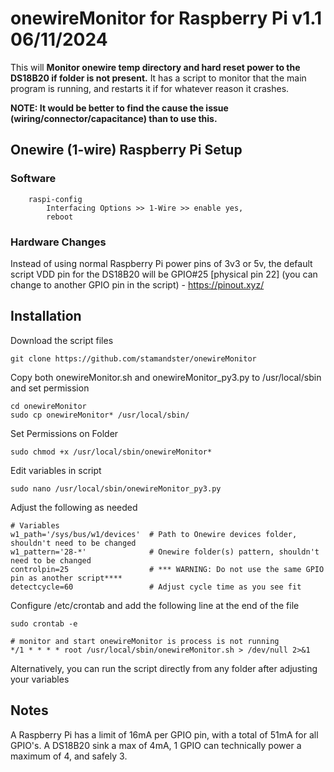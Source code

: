 # onewireMonitor for Raspberry Pi v1.1 06/11/2024 
This will **Monitor onewire temp directory and hard reset power to the DS18B20 if folder is not present.** 
It has a script to monitor that the main program is running, and restarts it if for whatever reason it crashes.

**NOTE: It would be better to find the cause the issue (wiring/connector/capacitance) than to use this.**


## Onewire (1-wire) Raspberry Pi Setup

### Software
```
    raspi-config
        Interfacing Options >> 1-Wire >> enable yes,
        reboot
```

### Hardware Changes

Instead of using normal Raspberry Pi power pins of 3v3 or 5v, the default script VDD pin for the DS18B20 will be GPIO#25 [physical pin 22] (you can change to another GPIO pin in the script) - https://pinout.xyz/

## Installation

Download the script files
```
git clone https://github.com/stamandster/onewireMonitor
```

Copy both onewireMonitor.sh and onewireMonitor_py3.py to /usr/local/sbin and set permission
```
cd onewireMonitor
sudo cp onewireMonitor* /usr/local/sbin/
```

Set Permissions on Folder
```
sudo chmod +x /usr/local/sbin/onewireMonitor*
```

Edit variables in script
```
sudo nano /usr/local/sbin/onewireMonitor_py3.py
```
Adjust the following as needed
```
# Variables
w1_path='/sys/bus/w1/devices'  # Path to Onewire devices folder, shouldn't need to be changed
w1_pattern='28-*'              # Onewire folder(s) pattern, shouldn't need to be changed
controlpin=25                  # *** WARNING: Do not use the same GPIO pin as another script****
detectcycle=60                 # Adjust cycle time as you see fit
```

Configure /etc/crontab and add the following line at the end of the file
```
sudo crontab -e
```

```
# monitor and start onewireMonitor is process is not running
*/1 * * * * root /usr/local/sbin/onewireMonitor.sh > /dev/null 2>&1
```

Alternatively, you can run the script directly from any folder after adjusting your variables

## Notes

A Raspberry Pi has a limit of 16mA per GPIO pin, with a total of 51mA for all GPIO's. A DS18B20 sink a max of 4mA, 1 GPIO can technically power a maximum of 4, and safely 3.


